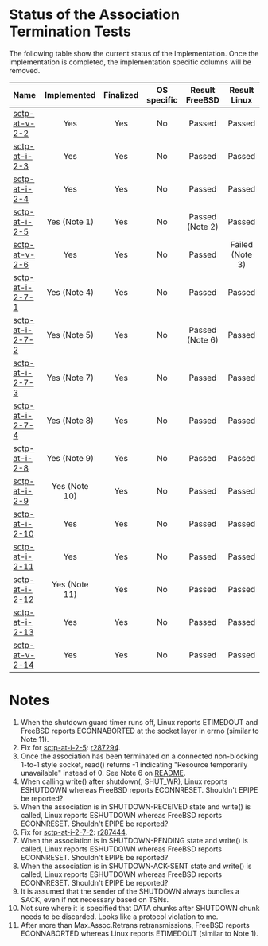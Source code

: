 # Status of the Association Termination Tests

The following table show the current status of the Implementation. Once the implementation is completed, the implementation specific columns will be removed.

| Name                                                                                                                     | Implemented  | Finalized | OS specific | Result FreeBSD | Result Linux   |
|:-------------------------------------------------------------------------------------------------------------------------|:------------:|:---------:|:-----------:|:--------------:|:--------------:|
|[sctp-at-v-2-2](sctp-at-v-2-2.pkt     "Handling of ABORT chunks in the ESTABLISHED state")                                | Yes          | Yes       | No          | Passed         | Passed         |
|[sctp-at-i-2-3](sctp-at-i-2-3.pkt     "Ensure that a SHUTDOWN chunk is sent only when there is no outstanding user data") | Yes          | Yes       | No          | Passed         | Passed         |
|[sctp-at-i-2-4](sctp-at-i-2-4.pkt     "Handling of retransmission of SHUTDOWN chunks")                                    | Yes          | Yes       | No          | Passed         | Passed         |
|[sctp-at-i-2-5](sctp-at-i-2-5.pkt     "Handling excessive retransmission of SHUTDOWN chunks")                             | Yes (Note 1) | Yes       | No          | Passed (Note 2)| Passed         |
|[sctp-at-v-2-6](sctp-at-v-2-6.pkt     "Handling of SHUTDOWN-ACK chunks in the SHUTDOWN-SENT state")                       | Yes          | Yes       | No          | Passed         | Failed (Note 3)|
|[sctp-at-i-2-7-1](sctp-at-i-2-7-1.pkt "Reject user data from upper layer in the SHUTDOWN-SENT state")                     | Yes (Note 4) | Yes       | No          | Passed         | Passed         |
|[sctp-at-i-2-7-2](sctp-at-i-2-7-2.pkt "Reject user data from upper layer in the SHUTDOWN-RECEIVED state")                 | Yes (Note 5) | Yes       | No          | Passed (Note 6)| Passed         |
|[sctp-at-i-2-7-3](sctp-at-i-2-7-3.pkt "Reject user data from upper layer in the SHUTDOWN-PENDING state")                  | Yes (Note 7) | Yes       | No          | Passed         | Passed         |
|[sctp-at-i-2-7-4](sctp-at-i-2-7-4.pkt "Reject user data from upper layer in the SHUTDOWN-ACK_SENT state")                 | Yes (Note 8) | Yes       | No          | Passed         | Passed         |
|[sctp-at-i-2-8](sctp-at-i-2-8.pkt     "Handling of DATA chunks in the SHUTDOWN-SENT state")                               | Yes (Note 9) | Yes       | No          | Passed         | Passed         |
|[sctp-at-i-2-9](sctp-at-i-2-9.pkt     "Handling of DATA chunks in the SHUTDOWN-RECEIVED state")                           | Yes (Note 10)| Yes       | No          | Passed         | Passed         |
|[sctp-at-i-2-10](sctp-at-i-2-10.pkt   "Handling of SHUTDOWN chunks when there is outstanding user data")                  | Yes          | Yes       | No          | Passed         | Passed         |
|[sctp-at-i-2-11](sctp-at-i-2-11.pkt   "Handling of retransmission of SHUTDOWN chunks")                                    | Yes          | Yes       | No          | Passed         | Passed         |
|[sctp-at-i-2-12](sctp-at-i-2-12.pkt   "Handling excessive retransmission of SHUTDOWN-ACK chunks")                         | Yes (Note 11)| Yes       | No          | Passed         | Passed         |
|[sctp-at-i-2-13](sctp-at-i-2-13.pkt   "Handling of SHUTDOWN-COMPLETE chunks in SHUTDOWN-ACK-SENT state")                  | Yes          | Yes       | No          | Passed         | Passed         |
|[sctp-at-v-2-14](sctp-at-v-2-14.pkt   "Handling of SHUTDOWN chunks acknowledging all outstanding user data")              | Yes          | Yes       | No          | Passed         | Passed         |

# Notes

1. When the shutdown guard timer runs off, Linux reports ETIMEDOUT and FreeBSD reports ECONNABORTED at the socket layer in errno  (similar to Note 11).
2. Fix for [sctp-at-i-2-5](sctp-at-i-2-5.pkt): [r287294](https://svnweb.freebsd.org/changeset/base/287294).
3. Once the association has been terminated on a connected non-blocking 1-to-1 style socket, read() returns -1 indicating "Resource temporarily unavailable" instead of 0. See Note 6 on [README](https://github.com/nplab/ETSI-SCTP-Conformance-Testsuite/blob/master/sctp-bdc-tests/README.md).
4. When calling write() after shutdown(, SHUT_WR), Linux reports ESHUTDOWN whereas FreeBSD reports ECONNRESET. Shouldn't EPIPE be reported?
5. When the association is in SHUTDOWN-RECEIVED state and write() is called, Linux reports ESHUTDOWN whereas FreeBSD reports ECONNRESET. Shouldn't EPIPE be reported?
6. Fix for [sctp-at-i-2-7-2](sctp-at-i-2-7-2.pkt): [r287444](https://svnweb.freebsd.org/changeset/base/287444).
7. When the association is in SHUTDOWN-PENDING state and write() is called, Linux reports ESHUTDOWN whereas FreeBSD reports ECONNRESET. Shouldn't EPIPE be reported?
8. When the association is in SHUTDOWN-ACK-SENT state and write() is called, Linux reports ESHUTDOWN whereas FreeBSD reports ECONNRESET. Shouldn't EPIPE be reported?
9. It is assumed that the sender of the SHUTDOWN always bundles a SACK, even if not necessary based on TSNs.
10. Not sure where it is specified that DATA chunks after SHUTDOWN chunk needs to be discarded. Looks like a protocol violation to me.
11. After more than Max.Assoc.Retrans retransmissions, FreeBSD reports ECONNABORTED whereas Linux reports ETIMEDOUT (similar to Note 1).
